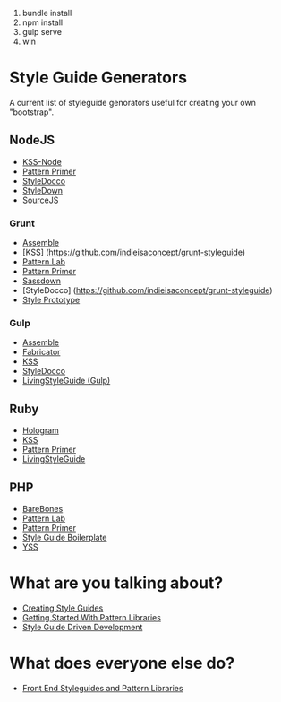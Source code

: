 1. bundle install
1. npm install
2. gulp serve
3. win

# Style Guide Generators

A current list of styleguide genorators useful for creating your own "bootstrap".

## NodeJS
- [KSS-Node](http://hughsk.io/kss-node/)
- [Pattern Primer](https://github.com/codetwizzle/Pattern-Primer-on-Node)
- [StyleDocco](https://github.com/jacobrask/styledocco)
- [StyleDown](https://github.com/rstacruz/styledown)
- [SourceJS](http://sourcejs.com/)

### Grunt
- [Assemble](http://assemble.io/)
- [KSS] (https://github.com/indieisaconcept/grunt-styleguide)
- [Pattern Lab](https://github.com/pattern-lab/patternlab-node)
- [Pattern Primer](https://github.com/asciidisco/grunt-patternprimer)
- [Sassdown](https://github.com/nopr/sassdown)
- [StyleDocco] (https://github.com/indieisaconcept/grunt-styleguide)
- [Style Prototype](https://github.com/team-sass/generator-style-prototype)

### Gulp
- [Assemble](https://github.com/assemble/gulp-assemble)
- [Fabricator](http://resource.github.io/fabricator/)
- [KSS](https://github.com/PhilJ/gulp-kss)
- [StyleDocco](https://github.com/konitter/gulp-styledocco)
- [LivingStyleGuide (Gulp)](https://github.com/efacilitation/gulp-livingstyleguide)

## Ruby
- [Hologram](http://trulia.github.io/hologram/)
- [KSS](http://warpspire.com/kss/styleguides/)
- [Pattern Primer](https://github.com/micdijkstra/Pattern-Primer-Ruby)
- [LivingStyleGuide](http://livingstyleguide.org)

## PHP
- [BareBones](http://barebones.paulrobertlloyd.com/)
- [Pattern Lab](http://patternlab.io/)
- [Pattern Primer](https://github.com/adactio/Pattern-Primer)
- [Style Guide Boilerplate](http://bjankord.github.io/Style-Guide-Boilerplate/)
- [YSS](http://yago.io/project/yss/)


# What are you talking about?
- [Creating Style Guides](http://alistapart.com/article/creating-style-guides)
- [Getting Started With Pattern Libraries](http://alistapart.com/blog/post/getting-started-with-pattern-libraries)
- [Style Guide Driven Development](http://www.stubbornella.org/content/2014/04/09/style-guide-driven-development)

# What does everyone else do?
- [Front End Styleguides and Pattern Libraries](https://gimmebar.com/collection/4ecd439c2f0aaad734000022/front-end-styleguides)
